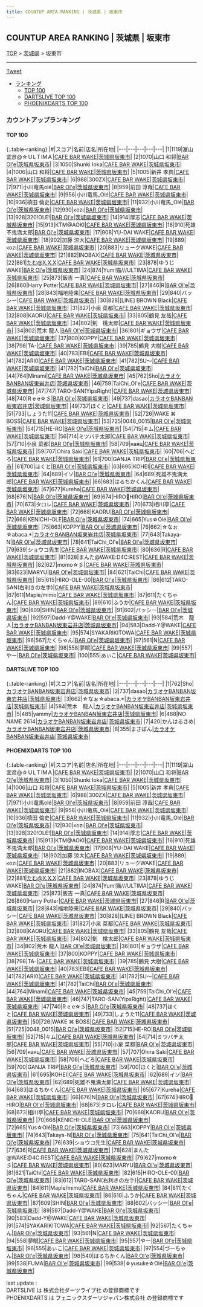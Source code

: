 ```yaml
---
title: COUNTUP AREA RANKING | 茨城県 | 坂東市
---
```

## COUNTUP AREA RANKING | 茨城県 | 坂東市

[TOP](/darts/rank/) > [茨城県](/darts/rank/茨城県/) > 坂東市

___

<a href="https://twitter.com/share?ref_src=twsrc%5Etfw" data-text="COUNTUP AREA RANKING | 茨城県坂東市" class="twitter-share-button" data-hashtags="DARTSLIVE,PHOENIXDARTS,darts,ダーツ" data-show-count="false">Tweet</a>

* [ランキング](#カウントアップランキング)
    * [TOP 100](#top-100)
    * [DARTSLIVE TOP 100](#dartslive-top-100)
    * [PHOENIXDARTS TOP 100](#phoenixdarts-top-100)

### カウントアップランキング

#### TOP 100



{:.table-ranking}
|#|スコア|名前|店名|所在地|
|---|---|---|---|---|
|1|1119|<span class="rank-name-pd">冨山宜彦@☆ＵLＴIMＡ</span>|<a href="https://vs.phoenixdarts.com/jp/shop/shopDetailInfo/s_49693?s_seq=49693">CAFE BAR WAKE</a>|<a href="/darts/rank/茨城県/坂東市">茨城県坂東市</a>|
|2|1070|<span class="rank-name-pd">山口 和将</span>|<a href="https://vs.phoenixdarts.com/jp/shop/shopDetailInfo/s_58745?s_seq=58745">BAR Ol'e</a>|<a href="/darts/rank/茨城県/坂東市">茨城県坂東市</a>|
|3|1050|<span class="rank-name-pd">Shunki Ioka</span>|<a href="https://vs.phoenixdarts.com/jp/shop/shopDetailInfo/s_49693?s_seq=49693">CAFE BAR WAKE</a>|<a href="/darts/rank/茨城県/坂東市">茨城県坂東市</a>|
|4|1006|<span class="rank-name-pd">山口 和将</span>|<a href="https://vs.phoenixdarts.com/jp/shop/shopDetailInfo/s_49693?s_seq=49693">CAFE BAR WAKE</a>|<a href="/darts/rank/茨城県/坂東市">茨城県坂東市</a>|
|5|1005|<span class="rank-name-pd">新井 孝典</span>|<a href="https://vs.phoenixdarts.com/jp/shop/shopDetailInfo/s_49693?s_seq=49693">CAFE BAR WAKE</a>|<a href="/darts/rank/茨城県/坂東市">茨城県坂東市</a>|
|6|988|<span class="rank-name-pd">300ZX</span>|<a href="https://vs.phoenixdarts.com/jp/shop/shopDetailInfo/s_49693?s_seq=49693">CAFE BAR WAKE</a>|<a href="/darts/rank/茨城県/坂東市">茨城県坂東市</a>|
|7|971|<span class="rank-name-pd">小川竜馬olé</span>|<a href="https://vs.phoenixdarts.com/jp/shop/shopDetailInfo/s_58745?s_seq=58745">BAR Ol'e</a>|<a href="/darts/rank/茨城県/坂東市">茨城県坂東市</a>|
|8|959|<span class="rank-name-pd">前田 淳哉</span>|<a href="https://vs.phoenixdarts.com/jp/shop/shopDetailInfo/s_49693?s_seq=49693">CAFE BAR WAKE</a>|<a href="/darts/rank/茨城県/坂東市">茨城県坂東市</a>|
|9|956|<span class="rank-name-pd">小川竜馬_Olé</span>|<a href="https://vs.phoenixdarts.com/jp/shop/shopDetailInfo/s_49693?s_seq=49693">CAFE BAR WAKE</a>|<a href="/darts/rank/茨城県/坂東市">茨城県坂東市</a>|
|10|936|<span class="rank-name-pd">槙田 倫史</span>|<a href="https://vs.phoenixdarts.com/jp/shop/shopDetailInfo/s_49693?s_seq=49693">CAFE BAR WAKE</a>|<a href="/darts/rank/茨城県/坂東市">茨城県坂東市</a>|
|11|932|<span class="rank-name-pd">小川竜馬_Olé</span>|<a href="https://vs.phoenixdarts.com/jp/shop/shopDetailInfo/s_58745?s_seq=58745">BAR Ol'e</a>|<a href="/darts/rank/茨城県/坂東市">茨城県坂東市</a>|
|12|930|<span class="rank-name-pd">κοzι</span>|<a href="https://vs.phoenixdarts.com/jp/shop/shopDetailInfo/s_58745?s_seq=58745">BAR Ol'e</a>|<a href="/darts/rank/茨城県/坂東市">茨城県坂東市</a>|
|13|928|<span class="rank-name-pd">320!OLE!</span>|<a href="https://vs.phoenixdarts.com/jp/shop/shopDetailInfo/s_58745?s_seq=58745">BAR Ol'e</a>|<a href="/darts/rank/茨城県/坂東市">茨城県坂東市</a>|
|14|914|<span class="rank-name-pd">厚志</span>|<a href="https://vs.phoenixdarts.com/jp/shop/shopDetailInfo/s_49693?s_seq=49693">CAFE BAR WAKE</a>|<a href="/darts/rank/茨城県/坂東市">茨城県坂東市</a>|
|15|913|<span class="rank-name-pd">KTM@AOKI</span>|<a href="https://vs.phoenixdarts.com/jp/shop/shopDetailInfo/s_49693?s_seq=49693">CAFE BAR WAKE</a>|<a href="/darts/rank/茨城県/坂東市">茨城県坂東市</a>|
|16|910|<span class="rank-name-pd">死雄不鬼満太郎</span>|<a href="https://vs.phoenixdarts.com/jp/shop/shopDetailInfo/s_58745?s_seq=58745">BAR Ol'e</a>|<a href="/darts/rank/茨城県/坂東市">茨城県坂東市</a>|
|17|908|<span class="rank-name-pd">YU-DAI  WAKE</span>|<a href="https://vs.phoenixdarts.com/jp/shop/shopDetailInfo/s_49693?s_seq=49693">CAFE BAR WAKE</a>|<a href="/darts/rank/茨城県/坂東市">茨城県坂東市</a>|
|18|902|<span class="rank-name-pd">加藤 涼大</span>|<a href="https://vs.phoenixdarts.com/jp/shop/shopDetailInfo/s_49693?s_seq=49693">CAFE BAR WAKE</a>|<a href="/darts/rank/茨城県/坂東市">茨城県坂東市</a>|
|19|889|<span class="rank-name-pd">κοzι</span>|<a href="https://vs.phoenixdarts.com/jp/shop/shopDetailInfo/s_49693?s_seq=49693">CAFE BAR WAKE</a>|<a href="/darts/rank/茨城県/坂東市">茨城県坂東市</a>|
|20|883|<span class="rank-name-pd">リュークWAKE</span>|<a href="https://vs.phoenixdarts.com/jp/shop/shopDetailInfo/s_49693?s_seq=49693">CAFE BAR WAKE</a>|<a href="/darts/rank/茨城県/坂東市">茨城県坂東市</a>|
|21|882|<span class="rank-name-pd">INOBAX</span>|<a href="https://vs.phoenixdarts.com/jp/shop/shopDetailInfo/s_49693?s_seq=49693">CAFE BAR WAKE</a>|<a href="/darts/rank/茨城県/坂東市">茨城県坂東市</a>|
|22|881|<span class="rank-name-pd">たむ@X.X.X</span>|<a href="https://vs.phoenixdarts.com/jp/shop/shopDetailInfo/s_49693?s_seq=49693">CAFE BAR WAKE</a>|<a href="/darts/rank/茨城県/坂東市">茨城県坂東市</a>|
|23|878|<span class="rank-name-pd">ゆうじ WAKE</span>|<a href="https://vs.phoenixdarts.com/jp/shop/shopDetailInfo/s_58745?s_seq=58745">BAR Ol'e</a>|<a href="/darts/rank/茨城県/坂東市">茨城県坂東市</a>|
|24|874|<span class="rank-name-pd">Yum!猫///ULTIMA</span>|<a href="https://vs.phoenixdarts.com/jp/shop/shopDetailInfo/s_49693?s_seq=49693">CAFE BAR WAKE</a>|<a href="/darts/rank/茨城県/坂東市">茨城県坂東市</a>|
|25|873|<span class="rank-name-pd">飯吉 一真</span>|<a href="https://vs.phoenixdarts.com/jp/shop/shopDetailInfo/s_49693?s_seq=49693">CAFE BAR WAKE</a>|<a href="/darts/rank/茨城県/坂東市">茨城県坂東市</a>|
|26|860|<span class="rank-name-pd">Harry Potter</span>|<a href="https://vs.phoenixdarts.com/jp/shop/shopDetailInfo/s_49693?s_seq=49693">CAFE BAR WAKE</a>|<a href="/darts/rank/茨城県/坂東市">茨城県坂東市</a>|
|27|846|<span class="rank-name-pd">R</span>|<a href="https://vs.phoenixdarts.com/jp/shop/shopDetailInfo/s_58745?s_seq=58745">BAR Ol'e</a>|<a href="/darts/rank/茨城県/坂東市">茨城県坂東市</a>|
|28|843|<span class="rank-name-pd">福地陸来</span>|<a href="https://vs.phoenixdarts.com/jp/shop/shopDetailInfo/s_49693?s_seq=49693">CAFE BAR WAKE</a>|<a href="/darts/rank/茨城県/坂東市">茨城県坂東市</a>|
|29|840|<span class="rank-name-pd">バッシー</span>|<a href="https://vs.phoenixdarts.com/jp/shop/shopDetailInfo/s_49693?s_seq=49693">CAFE BAR WAKE</a>|<a href="/darts/rank/茨城県/坂東市">茨城県坂東市</a>|
|30|828|<span class="rank-name-pd">[LINE] BROWN Black</span>|<a href="https://vs.phoenixdarts.com/jp/shop/shopDetailInfo/s_49693?s_seq=49693">CAFE BAR WAKE</a>|<a href="/darts/rank/茨城県/坂東市">茨城県坂東市</a>|
|31|827|<span class="rank-name-pd">小泉 菜都</span>|<a href="https://vs.phoenixdarts.com/jp/shop/shopDetailInfo/s_49693?s_seq=49693">CAFE BAR WAKE</a>|<a href="/darts/rank/茨城県/坂東市">茨城県坂東市</a>|
|32|808|<span class="rank-name-pd">KAORU</span>|<a href="https://vs.phoenixdarts.com/jp/shop/shopDetailInfo/s_49693?s_seq=49693">CAFE BAR WAKE</a>|<a href="/darts/rank/茨城県/坂東市">茨城県坂東市</a>|
|33|805|<span class="rank-name-pd">鶴見 友哉</span>|<a href="https://vs.phoenixdarts.com/jp/shop/shopDetailInfo/s_49693?s_seq=49693">CAFE BAR WAKE</a>|<a href="/darts/rank/茨城県/坂東市">茨城県坂東市</a>|
|34|802|<span class="rank-name-pd">剣　桃太郎</span>|<a href="https://vs.phoenixdarts.com/jp/shop/shopDetailInfo/s_49693?s_seq=49693">CAFE BAR WAKE</a>|<a href="/darts/rank/茨城県/坂東市">茨城県坂東市</a>|
|34|802|<span class="rank-name-pd">荒木 龍人</span>|<a href="https://vs.phoenixdarts.com/jp/shop/shopDetailInfo/s_58745?s_seq=58745">BAR Ol'e</a>|<a href="/darts/rank/茨城県/坂東市">茨城県坂東市</a>|
|36|801|<span class="rank-name-pd">ギョウザ</span>|<a href="https://vs.phoenixdarts.com/jp/shop/shopDetailInfo/s_49693?s_seq=49693">CAFE BAR WAKE</a>|<a href="/darts/rank/茨城県/坂東市">茨城県坂東市</a>|
|37|800|<span class="rank-name-pd">KOPPY</span>|<a href="https://vs.phoenixdarts.com/jp/shop/shopDetailInfo/s_49693?s_seq=49693">CAFE BAR WAKE</a>|<a href="/darts/rank/茨城県/坂東市">茨城県坂東市</a>|
|38|798|<span class="rank-name-pd">TA-</span>|<a href="https://vs.phoenixdarts.com/jp/shop/shopDetailInfo/s_49693?s_seq=49693">CAFE BAR WAKE</a>|<a href="/darts/rank/茨城県/坂東市">茨城県坂東市</a>|
|39|785|<span class="rank-name-pd">鶴見 大樹</span>|<a href="https://vs.phoenixdarts.com/jp/shop/shopDetailInfo/s_49693?s_seq=49693">CAFE BAR WAKE</a>|<a href="/darts/rank/茨城県/坂東市">茨城県坂東市</a>|
|40|783|<span class="rank-name-pd">EBI</span>|<a href="https://vs.phoenixdarts.com/jp/shop/shopDetailInfo/s_49693?s_seq=49693">CAFE BAR WAKE</a>|<a href="/darts/rank/茨城県/坂東市">茨城県坂東市</a>|
|41|782|<span class="rank-name-pd">ARI0</span>|<a href="https://vs.phoenixdarts.com/jp/shop/shopDetailInfo/s_49693?s_seq=49693">CAFE BAR WAKE</a>|<a href="/darts/rank/茨城県/坂東市">茨城県坂東市</a>|
|41|782|<span class="rank-name-pd">SU〜</span>|<a href="https://vs.phoenixdarts.com/jp/shop/shopDetailInfo/s_49693?s_seq=49693">CAFE BAR WAKE</a>|<a href="/darts/rank/茨城県/坂東市">茨城県坂東市</a>|
|41|782|<span class="rank-name-pd">TaiChi</span>|<a href="https://vs.phoenixdarts.com/jp/shop/shopDetailInfo/s_58745?s_seq=58745">BAR Ol'e</a>|<a href="/darts/rank/茨城県/坂東市">茨城県坂東市</a>|
|44|764|<span class="rank-name-pd">Minami</span>|<a href="https://vs.phoenixdarts.com/jp/shop/shopDetailInfo/s_49693?s_seq=49693">CAFE BAR WAKE</a>|<a href="/darts/rank/茨城県/坂東市">茨城県坂東市</a>|
|45|762|<span class="rank-name-dl">Sho</span>|<a href="https://search.dartslive.com/jp/shop/da70c558647336380d9b047a20a7ba1e">カラオケBANBAN坂東岩井店</a>|<a href="/darts/rank/茨城県/坂東市">茨城県坂東市</a>|
|46|759|<span class="rank-name-pd">TaiChi_Ol&#x27;e</span>|<a href="https://vs.phoenixdarts.com/jp/shop/shopDetailInfo/s_49693?s_seq=49693">CAFE BAR WAKE</a>|<a href="/darts/rank/茨城県/坂東市">茨城県坂東市</a>|
|47|747|<span class="rank-name-pd">TARO-SAN(YipsRight)</span>|<a href="https://vs.phoenixdarts.com/jp/shop/shopDetailInfo/s_49693?s_seq=49693">CAFE BAR WAKE</a>|<a href="/darts/rank/茨城県/坂東市">茨城県坂東市</a>|
|48|740|<span class="rank-name-pd">R e e☆彡</span>|<a href="https://vs.phoenixdarts.com/jp/shop/shopDetailInfo/s_58745?s_seq=58745">BAR Ol'e</a>|<a href="/darts/rank/茨城県/坂東市">茨城県坂東市</a>|
|49|737|<span class="rank-name-dl">dasao</span>|<a href="https://search.dartslive.com/jp/shop/da70c558647336380d9b047a20a7ba1e">カラオケBANBAN坂東岩井店</a>|<a href="/darts/rank/茨城県/坂東市">茨城県坂東市</a>|
|49|737|<span class="rank-name-pd">ほくと</span>|<a href="https://vs.phoenixdarts.com/jp/shop/shopDetailInfo/s_49693?s_seq=49693">CAFE BAR WAKE</a>|<a href="/darts/rank/茨城県/坂東市">茨城県坂東市</a>|
|51|733|<span class="rank-name-pd">しょうた11</span>|<a href="https://vs.phoenixdarts.com/jp/shop/shopDetailInfo/s_49693?s_seq=49693">CAFE BAR WAKE</a>|<a href="/darts/rank/茨城県/坂東市">茨城県坂東市</a>|
|52|726|<span class="rank-name-pd">WAKE ⌘ BOSS</span>|<a href="https://vs.phoenixdarts.com/jp/shop/shopDetailInfo/s_49693?s_seq=49693">CAFE BAR WAKE</a>|<a href="/darts/rank/茨城県/坂東市">茨城県坂東市</a>|
|53|725|<span class="rank-name-pd">0048_0015</span>|<a href="https://vs.phoenixdarts.com/jp/shop/shopDetailInfo/s_58745?s_seq=58745">BAR Ol'e</a>|<a href="/darts/rank/茨城県/坂東市">茨城県坂東市</a>|
|54|715|<span class="rank-name-pd">HE-RO</span>|<a href="https://vs.phoenixdarts.com/jp/shop/shopDetailInfo/s_58745?s_seq=58745">BAR Ol'e</a>|<a href="/darts/rank/茨城県/坂東市">茨城県坂東市</a>|
|54|715|<span class="rank-name-pd">キム</span>|<a href="https://vs.phoenixdarts.com/jp/shop/shopDetailInfo/s_49693?s_seq=49693">CAFE BAR WAKE</a>|<a href="/darts/rank/茨城県/坂東市">茨城県坂東市</a>|
|56|714|<span class="rank-name-pd">ミツバチ太郎</span>|<a href="https://vs.phoenixdarts.com/jp/shop/shopDetailInfo/s_49693?s_seq=49693">CAFE BAR WAKE</a>|<a href="/darts/rank/茨城県/坂東市">茨城県坂東市</a>|
|57|710|<span class="rank-name-pd">小泉 菜都</span>|<a href="https://vs.phoenixdarts.com/jp/shop/shopDetailInfo/s_58745?s_seq=58745">BAR Ol'e</a>|<a href="/darts/rank/茨城県/坂東市">茨城県坂東市</a>|
|58|709|<span class="rank-name-pd">наяц</span>|<a href="https://vs.phoenixdarts.com/jp/shop/shopDetailInfo/s_49693?s_seq=49693">CAFE BAR WAKE</a>|<a href="/darts/rank/茨城県/坂東市">茨城県坂東市</a>|
|59|707|<span class="rank-name-pd">Ohira Saki</span>|<a href="https://vs.phoenixdarts.com/jp/shop/shopDetailInfo/s_49693?s_seq=49693">CAFE BAR WAKE</a>|<a href="/darts/rank/茨城県/坂東市">茨城県坂東市</a>|
|60|706|<span class="rank-name-pd">へどろ</span>|<a href="https://vs.phoenixdarts.com/jp/shop/shopDetailInfo/s_49693?s_seq=49693">CAFE BAR WAKE</a>|<a href="/darts/rank/茨城県/坂東市">茨城県坂東市</a>|
|61|700|<span class="rank-name-pd">GANJA TRIP</span>|<a href="https://vs.phoenixdarts.com/jp/shop/shopDetailInfo/s_58745?s_seq=58745">BAR Ol'e</a>|<a href="/darts/rank/茨城県/坂東市">茨城県坂東市</a>|
|61|700|<span class="rank-name-pd">ほくと</span>|<a href="https://vs.phoenixdarts.com/jp/shop/shopDetailInfo/s_58745?s_seq=58745">BAR Ol'e</a>|<a href="/darts/rank/茨城県/坂東市">茨城県坂東市</a>|
|63|695|<span class="rank-name-pd">KOHEI</span>|<a href="https://vs.phoenixdarts.com/jp/shop/shopDetailInfo/s_49693?s_seq=49693">CAFE BAR WAKE</a>|<a href="/darts/rank/茨城県/坂東市">茨城県坂東市</a>|
|64|689|<span class="rank-name-pd">イソ</span>|<a href="https://vs.phoenixdarts.com/jp/shop/shopDetailInfo/s_58745?s_seq=58745">BAR Ol'e</a>|<a href="/darts/rank/茨城県/坂東市">茨城県坂東市</a>|
|64|689|<span class="rank-name-pd">死雄不鬼満太郎</span>|<a href="https://vs.phoenixdarts.com/jp/shop/shopDetailInfo/s_49693?s_seq=49693">CAFE BAR WAKE</a>|<a href="/darts/rank/茨城県/坂東市">茨城県坂東市</a>|
|66|683|<span class="rank-name-pd">はるちかくん</span>|<a href="https://vs.phoenixdarts.com/jp/shop/shopDetailInfo/s_49693?s_seq=49693">CAFE BAR WAKE</a>|<a href="/darts/rank/茨城県/坂東市">茨城県坂東市</a>|
|67|677|<span class="rank-name-pd">Kureha</span>|<a href="https://vs.phoenixdarts.com/jp/shop/shopDetailInfo/s_49693?s_seq=49693">CAFE BAR WAKE</a>|<a href="/darts/rank/茨城県/坂東市">茨城県坂東市</a>|
|68|676|<span class="rank-name-pd">N</span>|<a href="https://vs.phoenixdarts.com/jp/shop/shopDetailInfo/s_58745?s_seq=58745">BAR Ol'e</a>|<a href="/darts/rank/茨城県/坂東市">茨城県坂東市</a>|
|69|674|<span class="rank-name-pd">HIRO🎯HIRO</span>|<a href="https://vs.phoenixdarts.com/jp/shop/shopDetailInfo/s_58745?s_seq=58745">BAR Ol'e</a>|<a href="/darts/rank/茨城県/坂東市">茨城県坂東市</a>|
|70|673|<span class="rank-name-pd">タロレ</span>|<a href="https://vs.phoenixdarts.com/jp/shop/shopDetailInfo/s_49693?s_seq=49693">CAFE BAR WAKE</a>|<a href="/darts/rank/茨城県/坂東市">茨城県坂東市</a>|
|70|673|<span class="rank-name-pd">相川亭</span>|<a href="https://vs.phoenixdarts.com/jp/shop/shopDetailInfo/s_49693?s_seq=49693">CAFE BAR WAKE</a>|<a href="/darts/rank/茨城県/坂東市">茨城県坂東市</a>|
|72|668|<span class="rank-name-pd">KAORU</span>|<a href="https://vs.phoenixdarts.com/jp/shop/shopDetailInfo/s_58745?s_seq=58745">BAR Ol'e</a>|<a href="/darts/rank/茨城県/坂東市">茨城県坂東市</a>|
|72|668|<span class="rank-name-pd">KENICHI-OLE</span>|<a href="https://vs.phoenixdarts.com/jp/shop/shopDetailInfo/s_58745?s_seq=58745">BAR Ol'e</a>|<a href="/darts/rank/茨城県/坂東市">茨城県坂東市</a>|
|74|665|<span class="rank-name-pd">Yus☆Olé</span>|<a href="https://vs.phoenixdarts.com/jp/shop/shopDetailInfo/s_58745?s_seq=58745">BAR Ol'e</a>|<a href="/darts/rank/茨城県/坂東市">茨城県坂東市</a>|
|75|663|<span class="rank-name-pd">KOPPY</span>|<a href="https://vs.phoenixdarts.com/jp/shop/shopDetailInfo/s_58745?s_seq=58745">BAR Ol'e</a>|<a href="/darts/rank/茨城県/坂東市">茨城県坂東市</a>|
|76|662|<span class="rank-name-dl">☆なぉ☆abaca.*</span>|<a href="https://search.dartslive.com/jp/shop/da70c558647336380d9b047a20a7ba1e">カラオケBANBAN坂東岩井店</a>|<a href="/darts/rank/茨城県/坂東市">茨城県坂東市</a>|
|77|643|<span class="rank-name-pd">Takaya-N</span>|<a href="https://vs.phoenixdarts.com/jp/shop/shopDetailInfo/s_58745?s_seq=58745">BAR Ol'e</a>|<a href="/darts/rank/茨城県/坂東市">茨城県坂東市</a>|
|78|641|<span class="rank-name-pd">TaiChi_Ol&#x27;e</span>|<a href="https://vs.phoenixdarts.com/jp/shop/shopDetailInfo/s_58745?s_seq=58745">BAR Ol'e</a>|<a href="/darts/rank/茨城県/坂東市">茨城県坂東市</a>|
|79|639|<span class="rank-name-pd">ショウコ先生</span>|<a href="https://vs.phoenixdarts.com/jp/shop/shopDetailInfo/s_49693?s_seq=49693">CAFE BAR WAKE</a>|<a href="/darts/rank/茨城県/坂東市">茨城県坂東市</a>|
|80|636|<span class="rank-name-pd">R</span>|<a href="https://vs.phoenixdarts.com/jp/shop/shopDetailInfo/s_49693?s_seq=49693">CAFE BAR WAKE</a>|<a href="/darts/rank/茨城県/坂東市">茨城県坂東市</a>|
|81|628|<span class="rank-name-pd">まんた@WAKE:D4C:REST</span>|<a href="https://vs.phoenixdarts.com/jp/shop/shopDetailInfo/s_49693?s_seq=49693">CAFE BAR WAKE</a>|<a href="/darts/rank/茨城県/坂東市">茨城県坂東市</a>|
|82|627|<span class="rank-name-pd">momo☆彡</span>|<a href="https://vs.phoenixdarts.com/jp/shop/shopDetailInfo/s_49693?s_seq=49693">CAFE BAR WAKE</a>|<a href="/darts/rank/茨城県/坂東市">茨城県坂東市</a>|
|83|623|<span class="rank-name-pd">MARYU</span>|<a href="https://vs.phoenixdarts.com/jp/shop/shopDetailInfo/s_58745?s_seq=58745">BAR Ol'e</a>|<a href="/darts/rank/茨城県/坂東市">茨城県坂東市</a>|
|84|621|<span class="rank-name-pd">TaiChi</span>|<a href="https://vs.phoenixdarts.com/jp/shop/shopDetailInfo/s_49693?s_seq=49693">CAFE BAR WAKE</a>|<a href="/darts/rank/茨城県/坂東市">茨城県坂東市</a>|
|85|615|<span class="rank-name-pd">HIRO-OLE-00</span>|<a href="https://vs.phoenixdarts.com/jp/shop/shopDetailInfo/s_58745?s_seq=58745">BAR Ol'e</a>|<a href="/darts/rank/茨城県/坂東市">茨城県坂東市</a>|
|86|612|<span class="rank-name-pd">TARO-SAN(右利きの左手)</span>|<a href="https://vs.phoenixdarts.com/jp/shop/shopDetailInfo/s_49693?s_seq=49693">CAFE BAR WAKE</a>|<a href="/darts/rank/茨城県/坂東市">茨城県坂東市</a>|
|87|611|<span class="rank-name-pd">Maple/mimo</span>|<a href="https://vs.phoenixdarts.com/jp/shop/shopDetailInfo/s_49693?s_seq=49693">CAFE BAR WAKE</a>|<a href="/darts/rank/茨城県/坂東市">茨城県坂東市</a>|
|87|611|<span class="rank-name-pd">たくちゃん</span>|<a href="https://vs.phoenixdarts.com/jp/shop/shopDetailInfo/s_49693?s_seq=49693">CAFE BAR WAKE</a>|<a href="/darts/rank/茨城県/坂東市">茨城県坂東市</a>|
|89|610|<span class="rank-name-pd">ふうか</span>|<a href="https://vs.phoenixdarts.com/jp/shop/shopDetailInfo/s_49693?s_seq=49693">CAFE BAR WAKE</a>|<a href="/darts/rank/茨城県/坂東市">茨城県坂東市</a>|
|90|609|<span class="rank-name-pd">SHIN</span>|<a href="https://vs.phoenixdarts.com/jp/shop/shopDetailInfo/s_58745?s_seq=58745">BAR Ol'e</a>|<a href="/darts/rank/茨城県/坂東市">茨城県坂東市</a>|
|91|602|<span class="rank-name-pd">バッシー</span>|<a href="https://vs.phoenixdarts.com/jp/shop/shopDetailInfo/s_58745?s_seq=58745">BAR Ol'e</a>|<a href="/darts/rank/茨城県/坂東市">茨城県坂東市</a>|
|92|597|<span class="rank-name-pd">Dadd-Y@WAKE</span>|<a href="https://vs.phoenixdarts.com/jp/shop/shopDetailInfo/s_58745?s_seq=58745">BAR Ol'e</a>|<a href="/darts/rank/茨城県/坂東市">茨城県坂東市</a>|
|93|584|<span class="rank-name-dl">荒木　龍人</span>|<a href="https://search.dartslive.com/jp/shop/da70c558647336380d9b047a20a7ba1e">カラオケBANBAN坂東岩井店</a>|<a href="/darts/rank/茨城県/坂東市">茨城県坂東市</a>|
|94|583|<span class="rank-name-pd">Dadd-Y@WAKE</span>|<a href="https://vs.phoenixdarts.com/jp/shop/shopDetailInfo/s_49693?s_seq=49693">CAFE BAR WAKE</a>|<a href="/darts/rank/茨城県/坂東市">茨城県坂東市</a>|
|95|574|<span class="rank-name-pd">SYAKARIKITOWA</span>|<a href="https://vs.phoenixdarts.com/jp/shop/shopDetailInfo/s_49693?s_seq=49693">CAFE BAR WAKE</a>|<a href="/darts/rank/茨城県/坂東市">茨城県坂東市</a>|
|96|567|<span class="rank-name-pd">たくちゃん</span>|<a href="https://vs.phoenixdarts.com/jp/shop/shopDetailInfo/s_58745?s_seq=58745">BAR Ol'e</a>|<a href="/darts/rank/茨城県/坂東市">茨城県坂東市</a>|
|97|561|<span class="rank-name-pd">N</span>|<a href="https://vs.phoenixdarts.com/jp/shop/shopDetailInfo/s_49693?s_seq=49693">CAFE BAR WAKE</a>|<a href="/darts/rank/茨城県/坂東市">茨城県坂東市</a>|
|98|558|<span class="rank-name-pd">夢眠</span>|<a href="https://vs.phoenixdarts.com/jp/shop/shopDetailInfo/s_49693?s_seq=49693">CAFE BAR WAKE</a>|<a href="/darts/rank/茨城県/坂東市">茨城県坂東市</a>|
|99|557|<span class="rank-name-pd">やー</span>|<a href="https://vs.phoenixdarts.com/jp/shop/shopDetailInfo/s_58745?s_seq=58745">BAR Ol'e</a>|<a href="/darts/rank/茨城県/坂東市">茨城県坂東市</a>|
|100|555|<span class="rank-name-pd">あぃこ</span>|<a href="https://vs.phoenixdarts.com/jp/shop/shopDetailInfo/s_49693?s_seq=49693">CAFE BAR WAKE</a>|<a href="/darts/rank/茨城県/坂東市">茨城県坂東市</a>|


#### DARTSLIVE TOP 100



{:.table-ranking}
|#|スコア|名前|店名|所在地|
|---|---|---|---|---|
|1|762|<span class="rank-name-dl">Sho</span>|<a href="https://search.dartslive.com/jp/shop/da70c558647336380d9b047a20a7ba1e">カラオケBANBAN坂東岩井店</a>|<a href="/darts/rank/茨城県/坂東市">茨城県坂東市</a>|
|2|737|<span class="rank-name-dl">dasao</span>|<a href="https://search.dartslive.com/jp/shop/da70c558647336380d9b047a20a7ba1e">カラオケBANBAN坂東岩井店</a>|<a href="/darts/rank/茨城県/坂東市">茨城県坂東市</a>|
|3|662|<span class="rank-name-dl">☆なぉ☆abaca.*</span>|<a href="https://search.dartslive.com/jp/shop/da70c558647336380d9b047a20a7ba1e">カラオケBANBAN坂東岩井店</a>|<a href="/darts/rank/茨城県/坂東市">茨城県坂東市</a>|
|4|584|<span class="rank-name-dl">荒木　龍人</span>|<a href="https://search.dartslive.com/jp/shop/da70c558647336380d9b047a20a7ba1e">カラオケBANBAN坂東岩井店</a>|<a href="/darts/rank/茨城県/坂東市">茨城県坂東市</a>|
|5|485|<span class="rank-name-dl">yammy</span>|<a href="https://search.dartslive.com/jp/shop/da70c558647336380d9b047a20a7ba1e">カラオケBANBAN坂東岩井店</a>|<a href="/darts/rank/茨城県/坂東市">茨城県坂東市</a>|
|6|468|<span class="rank-name-dl">NO NAME 2614</span>|<a href="https://search.dartslive.com/jp/shop/da70c558647336380d9b047a20a7ba1e">カラオケBANBAN坂東岩井店</a>|<a href="/darts/rank/茨城県/坂東市">茨城県坂東市</a>|
|7|420|<span class="rank-name-dl">かんはるさめ</span>|<a href="https://search.dartslive.com/jp/shop/da70c558647336380d9b047a20a7ba1e">カラオケBANBAN坂東岩井店</a>|<a href="/darts/rank/茨城県/坂東市">茨城県坂東市</a>|
|8|355|<span class="rank-name-dl">まさぽん</span>|<a href="https://search.dartslive.com/jp/shop/da70c558647336380d9b047a20a7ba1e">カラオケBANBAN坂東岩井店</a>|<a href="/darts/rank/茨城県/坂東市">茨城県坂東市</a>|


#### PHOENIXDARTS TOP 100



{:.table-ranking}
|#|スコア|名前|店名|所在地|
|---|---|---|---|---|
|1|1119|<span class="rank-name-pd">冨山宜彦@☆ＵLＴIMＡ</span>|<a href="https://vs.phoenixdarts.com/jp/shop/shopDetailInfo/s_49693?s_seq=49693">CAFE BAR WAKE</a>|<a href="/darts/rank/茨城県/坂東市">茨城県坂東市</a>|
|2|1070|<span class="rank-name-pd">山口 和将</span>|<a href="https://vs.phoenixdarts.com/jp/shop/shopDetailInfo/s_58745?s_seq=58745">BAR Ol'e</a>|<a href="/darts/rank/茨城県/坂東市">茨城県坂東市</a>|
|3|1050|<span class="rank-name-pd">Shunki Ioka</span>|<a href="https://vs.phoenixdarts.com/jp/shop/shopDetailInfo/s_49693?s_seq=49693">CAFE BAR WAKE</a>|<a href="/darts/rank/茨城県/坂東市">茨城県坂東市</a>|
|4|1006|<span class="rank-name-pd">山口 和将</span>|<a href="https://vs.phoenixdarts.com/jp/shop/shopDetailInfo/s_49693?s_seq=49693">CAFE BAR WAKE</a>|<a href="/darts/rank/茨城県/坂東市">茨城県坂東市</a>|
|5|1005|<span class="rank-name-pd">新井 孝典</span>|<a href="https://vs.phoenixdarts.com/jp/shop/shopDetailInfo/s_49693?s_seq=49693">CAFE BAR WAKE</a>|<a href="/darts/rank/茨城県/坂東市">茨城県坂東市</a>|
|6|988|<span class="rank-name-pd">300ZX</span>|<a href="https://vs.phoenixdarts.com/jp/shop/shopDetailInfo/s_49693?s_seq=49693">CAFE BAR WAKE</a>|<a href="/darts/rank/茨城県/坂東市">茨城県坂東市</a>|
|7|971|<span class="rank-name-pd">小川竜馬olé</span>|<a href="https://vs.phoenixdarts.com/jp/shop/shopDetailInfo/s_58745?s_seq=58745">BAR Ol'e</a>|<a href="/darts/rank/茨城県/坂東市">茨城県坂東市</a>|
|8|959|<span class="rank-name-pd">前田 淳哉</span>|<a href="https://vs.phoenixdarts.com/jp/shop/shopDetailInfo/s_49693?s_seq=49693">CAFE BAR WAKE</a>|<a href="/darts/rank/茨城県/坂東市">茨城県坂東市</a>|
|9|956|<span class="rank-name-pd">小川竜馬_Olé</span>|<a href="https://vs.phoenixdarts.com/jp/shop/shopDetailInfo/s_49693?s_seq=49693">CAFE BAR WAKE</a>|<a href="/darts/rank/茨城県/坂東市">茨城県坂東市</a>|
|10|936|<span class="rank-name-pd">槙田 倫史</span>|<a href="https://vs.phoenixdarts.com/jp/shop/shopDetailInfo/s_49693?s_seq=49693">CAFE BAR WAKE</a>|<a href="/darts/rank/茨城県/坂東市">茨城県坂東市</a>|
|11|932|<span class="rank-name-pd">小川竜馬_Olé</span>|<a href="https://vs.phoenixdarts.com/jp/shop/shopDetailInfo/s_58745?s_seq=58745">BAR Ol'e</a>|<a href="/darts/rank/茨城県/坂東市">茨城県坂東市</a>|
|12|930|<span class="rank-name-pd">κοzι</span>|<a href="https://vs.phoenixdarts.com/jp/shop/shopDetailInfo/s_58745?s_seq=58745">BAR Ol'e</a>|<a href="/darts/rank/茨城県/坂東市">茨城県坂東市</a>|
|13|928|<span class="rank-name-pd">320!OLE!</span>|<a href="https://vs.phoenixdarts.com/jp/shop/shopDetailInfo/s_58745?s_seq=58745">BAR Ol'e</a>|<a href="/darts/rank/茨城県/坂東市">茨城県坂東市</a>|
|14|914|<span class="rank-name-pd">厚志</span>|<a href="https://vs.phoenixdarts.com/jp/shop/shopDetailInfo/s_49693?s_seq=49693">CAFE BAR WAKE</a>|<a href="/darts/rank/茨城県/坂東市">茨城県坂東市</a>|
|15|913|<span class="rank-name-pd">KTM@AOKI</span>|<a href="https://vs.phoenixdarts.com/jp/shop/shopDetailInfo/s_49693?s_seq=49693">CAFE BAR WAKE</a>|<a href="/darts/rank/茨城県/坂東市">茨城県坂東市</a>|
|16|910|<span class="rank-name-pd">死雄不鬼満太郎</span>|<a href="https://vs.phoenixdarts.com/jp/shop/shopDetailInfo/s_58745?s_seq=58745">BAR Ol'e</a>|<a href="/darts/rank/茨城県/坂東市">茨城県坂東市</a>|
|17|908|<span class="rank-name-pd">YU-DAI  WAKE</span>|<a href="https://vs.phoenixdarts.com/jp/shop/shopDetailInfo/s_49693?s_seq=49693">CAFE BAR WAKE</a>|<a href="/darts/rank/茨城県/坂東市">茨城県坂東市</a>|
|18|902|<span class="rank-name-pd">加藤 涼大</span>|<a href="https://vs.phoenixdarts.com/jp/shop/shopDetailInfo/s_49693?s_seq=49693">CAFE BAR WAKE</a>|<a href="/darts/rank/茨城県/坂東市">茨城県坂東市</a>|
|19|889|<span class="rank-name-pd">κοzι</span>|<a href="https://vs.phoenixdarts.com/jp/shop/shopDetailInfo/s_49693?s_seq=49693">CAFE BAR WAKE</a>|<a href="/darts/rank/茨城県/坂東市">茨城県坂東市</a>|
|20|883|<span class="rank-name-pd">リュークWAKE</span>|<a href="https://vs.phoenixdarts.com/jp/shop/shopDetailInfo/s_49693?s_seq=49693">CAFE BAR WAKE</a>|<a href="/darts/rank/茨城県/坂東市">茨城県坂東市</a>|
|21|882|<span class="rank-name-pd">INOBAX</span>|<a href="https://vs.phoenixdarts.com/jp/shop/shopDetailInfo/s_49693?s_seq=49693">CAFE BAR WAKE</a>|<a href="/darts/rank/茨城県/坂東市">茨城県坂東市</a>|
|22|881|<span class="rank-name-pd">たむ@X.X.X</span>|<a href="https://vs.phoenixdarts.com/jp/shop/shopDetailInfo/s_49693?s_seq=49693">CAFE BAR WAKE</a>|<a href="/darts/rank/茨城県/坂東市">茨城県坂東市</a>|
|23|878|<span class="rank-name-pd">ゆうじ WAKE</span>|<a href="https://vs.phoenixdarts.com/jp/shop/shopDetailInfo/s_58745?s_seq=58745">BAR Ol'e</a>|<a href="/darts/rank/茨城県/坂東市">茨城県坂東市</a>|
|24|874|<span class="rank-name-pd">Yum!猫///ULTIMA</span>|<a href="https://vs.phoenixdarts.com/jp/shop/shopDetailInfo/s_49693?s_seq=49693">CAFE BAR WAKE</a>|<a href="/darts/rank/茨城県/坂東市">茨城県坂東市</a>|
|25|873|<span class="rank-name-pd">飯吉 一真</span>|<a href="https://vs.phoenixdarts.com/jp/shop/shopDetailInfo/s_49693?s_seq=49693">CAFE BAR WAKE</a>|<a href="/darts/rank/茨城県/坂東市">茨城県坂東市</a>|
|26|860|<span class="rank-name-pd">Harry Potter</span>|<a href="https://vs.phoenixdarts.com/jp/shop/shopDetailInfo/s_49693?s_seq=49693">CAFE BAR WAKE</a>|<a href="/darts/rank/茨城県/坂東市">茨城県坂東市</a>|
|27|846|<span class="rank-name-pd">R</span>|<a href="https://vs.phoenixdarts.com/jp/shop/shopDetailInfo/s_58745?s_seq=58745">BAR Ol'e</a>|<a href="/darts/rank/茨城県/坂東市">茨城県坂東市</a>|
|28|843|<span class="rank-name-pd">福地陸来</span>|<a href="https://vs.phoenixdarts.com/jp/shop/shopDetailInfo/s_49693?s_seq=49693">CAFE BAR WAKE</a>|<a href="/darts/rank/茨城県/坂東市">茨城県坂東市</a>|
|29|840|<span class="rank-name-pd">バッシー</span>|<a href="https://vs.phoenixdarts.com/jp/shop/shopDetailInfo/s_49693?s_seq=49693">CAFE BAR WAKE</a>|<a href="/darts/rank/茨城県/坂東市">茨城県坂東市</a>|
|30|828|<span class="rank-name-pd">[LINE] BROWN Black</span>|<a href="https://vs.phoenixdarts.com/jp/shop/shopDetailInfo/s_49693?s_seq=49693">CAFE BAR WAKE</a>|<a href="/darts/rank/茨城県/坂東市">茨城県坂東市</a>|
|31|827|<span class="rank-name-pd">小泉 菜都</span>|<a href="https://vs.phoenixdarts.com/jp/shop/shopDetailInfo/s_49693?s_seq=49693">CAFE BAR WAKE</a>|<a href="/darts/rank/茨城県/坂東市">茨城県坂東市</a>|
|32|808|<span class="rank-name-pd">KAORU</span>|<a href="https://vs.phoenixdarts.com/jp/shop/shopDetailInfo/s_49693?s_seq=49693">CAFE BAR WAKE</a>|<a href="/darts/rank/茨城県/坂東市">茨城県坂東市</a>|
|33|805|<span class="rank-name-pd">鶴見 友哉</span>|<a href="https://vs.phoenixdarts.com/jp/shop/shopDetailInfo/s_49693?s_seq=49693">CAFE BAR WAKE</a>|<a href="/darts/rank/茨城県/坂東市">茨城県坂東市</a>|
|34|802|<span class="rank-name-pd">剣　桃太郎</span>|<a href="https://vs.phoenixdarts.com/jp/shop/shopDetailInfo/s_49693?s_seq=49693">CAFE BAR WAKE</a>|<a href="/darts/rank/茨城県/坂東市">茨城県坂東市</a>|
|34|802|<span class="rank-name-pd">荒木 龍人</span>|<a href="https://vs.phoenixdarts.com/jp/shop/shopDetailInfo/s_58745?s_seq=58745">BAR Ol'e</a>|<a href="/darts/rank/茨城県/坂東市">茨城県坂東市</a>|
|36|801|<span class="rank-name-pd">ギョウザ</span>|<a href="https://vs.phoenixdarts.com/jp/shop/shopDetailInfo/s_49693?s_seq=49693">CAFE BAR WAKE</a>|<a href="/darts/rank/茨城県/坂東市">茨城県坂東市</a>|
|37|800|<span class="rank-name-pd">KOPPY</span>|<a href="https://vs.phoenixdarts.com/jp/shop/shopDetailInfo/s_49693?s_seq=49693">CAFE BAR WAKE</a>|<a href="/darts/rank/茨城県/坂東市">茨城県坂東市</a>|
|38|798|<span class="rank-name-pd">TA-</span>|<a href="https://vs.phoenixdarts.com/jp/shop/shopDetailInfo/s_49693?s_seq=49693">CAFE BAR WAKE</a>|<a href="/darts/rank/茨城県/坂東市">茨城県坂東市</a>|
|39|785|<span class="rank-name-pd">鶴見 大樹</span>|<a href="https://vs.phoenixdarts.com/jp/shop/shopDetailInfo/s_49693?s_seq=49693">CAFE BAR WAKE</a>|<a href="/darts/rank/茨城県/坂東市">茨城県坂東市</a>|
|40|783|<span class="rank-name-pd">EBI</span>|<a href="https://vs.phoenixdarts.com/jp/shop/shopDetailInfo/s_49693?s_seq=49693">CAFE BAR WAKE</a>|<a href="/darts/rank/茨城県/坂東市">茨城県坂東市</a>|
|41|782|<span class="rank-name-pd">ARI0</span>|<a href="https://vs.phoenixdarts.com/jp/shop/shopDetailInfo/s_49693?s_seq=49693">CAFE BAR WAKE</a>|<a href="/darts/rank/茨城県/坂東市">茨城県坂東市</a>|
|41|782|<span class="rank-name-pd">SU〜</span>|<a href="https://vs.phoenixdarts.com/jp/shop/shopDetailInfo/s_49693?s_seq=49693">CAFE BAR WAKE</a>|<a href="/darts/rank/茨城県/坂東市">茨城県坂東市</a>|
|41|782|<span class="rank-name-pd">TaiChi</span>|<a href="https://vs.phoenixdarts.com/jp/shop/shopDetailInfo/s_58745?s_seq=58745">BAR Ol'e</a>|<a href="/darts/rank/茨城県/坂東市">茨城県坂東市</a>|
|44|764|<span class="rank-name-pd">Minami</span>|<a href="https://vs.phoenixdarts.com/jp/shop/shopDetailInfo/s_49693?s_seq=49693">CAFE BAR WAKE</a>|<a href="/darts/rank/茨城県/坂東市">茨城県坂東市</a>|
|45|759|<span class="rank-name-pd">TaiChi_Ol&#x27;e</span>|<a href="https://vs.phoenixdarts.com/jp/shop/shopDetailInfo/s_49693?s_seq=49693">CAFE BAR WAKE</a>|<a href="/darts/rank/茨城県/坂東市">茨城県坂東市</a>|
|46|747|<span class="rank-name-pd">TARO-SAN(YipsRight)</span>|<a href="https://vs.phoenixdarts.com/jp/shop/shopDetailInfo/s_49693?s_seq=49693">CAFE BAR WAKE</a>|<a href="/darts/rank/茨城県/坂東市">茨城県坂東市</a>|
|47|740|<span class="rank-name-pd">R e e☆彡</span>|<a href="https://vs.phoenixdarts.com/jp/shop/shopDetailInfo/s_58745?s_seq=58745">BAR Ol'e</a>|<a href="/darts/rank/茨城県/坂東市">茨城県坂東市</a>|
|48|737|<span class="rank-name-pd">ほくと</span>|<a href="https://vs.phoenixdarts.com/jp/shop/shopDetailInfo/s_49693?s_seq=49693">CAFE BAR WAKE</a>|<a href="/darts/rank/茨城県/坂東市">茨城県坂東市</a>|
|49|733|<span class="rank-name-pd">しょうた11</span>|<a href="https://vs.phoenixdarts.com/jp/shop/shopDetailInfo/s_49693?s_seq=49693">CAFE BAR WAKE</a>|<a href="/darts/rank/茨城県/坂東市">茨城県坂東市</a>|
|50|726|<span class="rank-name-pd">WAKE ⌘ BOSS</span>|<a href="https://vs.phoenixdarts.com/jp/shop/shopDetailInfo/s_49693?s_seq=49693">CAFE BAR WAKE</a>|<a href="/darts/rank/茨城県/坂東市">茨城県坂東市</a>|
|51|725|<span class="rank-name-pd">0048_0015</span>|<a href="https://vs.phoenixdarts.com/jp/shop/shopDetailInfo/s_58745?s_seq=58745">BAR Ol'e</a>|<a href="/darts/rank/茨城県/坂東市">茨城県坂東市</a>|
|52|715|<span class="rank-name-pd">HE-RO</span>|<a href="https://vs.phoenixdarts.com/jp/shop/shopDetailInfo/s_58745?s_seq=58745">BAR Ol'e</a>|<a href="/darts/rank/茨城県/坂東市">茨城県坂東市</a>|
|52|715|<span class="rank-name-pd">キム</span>|<a href="https://vs.phoenixdarts.com/jp/shop/shopDetailInfo/s_49693?s_seq=49693">CAFE BAR WAKE</a>|<a href="/darts/rank/茨城県/坂東市">茨城県坂東市</a>|
|54|714|<span class="rank-name-pd">ミツバチ太郎</span>|<a href="https://vs.phoenixdarts.com/jp/shop/shopDetailInfo/s_49693?s_seq=49693">CAFE BAR WAKE</a>|<a href="/darts/rank/茨城県/坂東市">茨城県坂東市</a>|
|55|710|<span class="rank-name-pd">小泉 菜都</span>|<a href="https://vs.phoenixdarts.com/jp/shop/shopDetailInfo/s_58745?s_seq=58745">BAR Ol'e</a>|<a href="/darts/rank/茨城県/坂東市">茨城県坂東市</a>|
|56|709|<span class="rank-name-pd">наяц</span>|<a href="https://vs.phoenixdarts.com/jp/shop/shopDetailInfo/s_49693?s_seq=49693">CAFE BAR WAKE</a>|<a href="/darts/rank/茨城県/坂東市">茨城県坂東市</a>|
|57|707|<span class="rank-name-pd">Ohira Saki</span>|<a href="https://vs.phoenixdarts.com/jp/shop/shopDetailInfo/s_49693?s_seq=49693">CAFE BAR WAKE</a>|<a href="/darts/rank/茨城県/坂東市">茨城県坂東市</a>|
|58|706|<span class="rank-name-pd">へどろ</span>|<a href="https://vs.phoenixdarts.com/jp/shop/shopDetailInfo/s_49693?s_seq=49693">CAFE BAR WAKE</a>|<a href="/darts/rank/茨城県/坂東市">茨城県坂東市</a>|
|59|700|<span class="rank-name-pd">GANJA TRIP</span>|<a href="https://vs.phoenixdarts.com/jp/shop/shopDetailInfo/s_58745?s_seq=58745">BAR Ol'e</a>|<a href="/darts/rank/茨城県/坂東市">茨城県坂東市</a>|
|59|700|<span class="rank-name-pd">ほくと</span>|<a href="https://vs.phoenixdarts.com/jp/shop/shopDetailInfo/s_58745?s_seq=58745">BAR Ol'e</a>|<a href="/darts/rank/茨城県/坂東市">茨城県坂東市</a>|
|61|695|<span class="rank-name-pd">KOHEI</span>|<a href="https://vs.phoenixdarts.com/jp/shop/shopDetailInfo/s_49693?s_seq=49693">CAFE BAR WAKE</a>|<a href="/darts/rank/茨城県/坂東市">茨城県坂東市</a>|
|62|689|<span class="rank-name-pd">イソ</span>|<a href="https://vs.phoenixdarts.com/jp/shop/shopDetailInfo/s_58745?s_seq=58745">BAR Ol'e</a>|<a href="/darts/rank/茨城県/坂東市">茨城県坂東市</a>|
|62|689|<span class="rank-name-pd">死雄不鬼満太郎</span>|<a href="https://vs.phoenixdarts.com/jp/shop/shopDetailInfo/s_49693?s_seq=49693">CAFE BAR WAKE</a>|<a href="/darts/rank/茨城県/坂東市">茨城県坂東市</a>|
|64|683|<span class="rank-name-pd">はるちかくん</span>|<a href="https://vs.phoenixdarts.com/jp/shop/shopDetailInfo/s_49693?s_seq=49693">CAFE BAR WAKE</a>|<a href="/darts/rank/茨城県/坂東市">茨城県坂東市</a>|
|65|677|<span class="rank-name-pd">Kureha</span>|<a href="https://vs.phoenixdarts.com/jp/shop/shopDetailInfo/s_49693?s_seq=49693">CAFE BAR WAKE</a>|<a href="/darts/rank/茨城県/坂東市">茨城県坂東市</a>|
|66|676|<span class="rank-name-pd">N</span>|<a href="https://vs.phoenixdarts.com/jp/shop/shopDetailInfo/s_58745?s_seq=58745">BAR Ol'e</a>|<a href="/darts/rank/茨城県/坂東市">茨城県坂東市</a>|
|67|674|<span class="rank-name-pd">HIRO🎯HIRO</span>|<a href="https://vs.phoenixdarts.com/jp/shop/shopDetailInfo/s_58745?s_seq=58745">BAR Ol'e</a>|<a href="/darts/rank/茨城県/坂東市">茨城県坂東市</a>|
|68|673|<span class="rank-name-pd">タロレ</span>|<a href="https://vs.phoenixdarts.com/jp/shop/shopDetailInfo/s_49693?s_seq=49693">CAFE BAR WAKE</a>|<a href="/darts/rank/茨城県/坂東市">茨城県坂東市</a>|
|68|673|<span class="rank-name-pd">相川亭</span>|<a href="https://vs.phoenixdarts.com/jp/shop/shopDetailInfo/s_49693?s_seq=49693">CAFE BAR WAKE</a>|<a href="/darts/rank/茨城県/坂東市">茨城県坂東市</a>|
|70|668|<span class="rank-name-pd">KAORU</span>|<a href="https://vs.phoenixdarts.com/jp/shop/shopDetailInfo/s_58745?s_seq=58745">BAR Ol'e</a>|<a href="/darts/rank/茨城県/坂東市">茨城県坂東市</a>|
|70|668|<span class="rank-name-pd">KENICHI-OLE</span>|<a href="https://vs.phoenixdarts.com/jp/shop/shopDetailInfo/s_58745?s_seq=58745">BAR Ol'e</a>|<a href="/darts/rank/茨城県/坂東市">茨城県坂東市</a>|
|72|665|<span class="rank-name-pd">Yus☆Olé</span>|<a href="https://vs.phoenixdarts.com/jp/shop/shopDetailInfo/s_58745?s_seq=58745">BAR Ol'e</a>|<a href="/darts/rank/茨城県/坂東市">茨城県坂東市</a>|
|73|663|<span class="rank-name-pd">KOPPY</span>|<a href="https://vs.phoenixdarts.com/jp/shop/shopDetailInfo/s_58745?s_seq=58745">BAR Ol'e</a>|<a href="/darts/rank/茨城県/坂東市">茨城県坂東市</a>|
|74|643|<span class="rank-name-pd">Takaya-N</span>|<a href="https://vs.phoenixdarts.com/jp/shop/shopDetailInfo/s_58745?s_seq=58745">BAR Ol'e</a>|<a href="/darts/rank/茨城県/坂東市">茨城県坂東市</a>|
|75|641|<span class="rank-name-pd">TaiChi_Ol&#x27;e</span>|<a href="https://vs.phoenixdarts.com/jp/shop/shopDetailInfo/s_58745?s_seq=58745">BAR Ol'e</a>|<a href="/darts/rank/茨城県/坂東市">茨城県坂東市</a>|
|76|639|<span class="rank-name-pd">ショウコ先生</span>|<a href="https://vs.phoenixdarts.com/jp/shop/shopDetailInfo/s_49693?s_seq=49693">CAFE BAR WAKE</a>|<a href="/darts/rank/茨城県/坂東市">茨城県坂東市</a>|
|77|636|<span class="rank-name-pd">R</span>|<a href="https://vs.phoenixdarts.com/jp/shop/shopDetailInfo/s_49693?s_seq=49693">CAFE BAR WAKE</a>|<a href="/darts/rank/茨城県/坂東市">茨城県坂東市</a>|
|78|628|<span class="rank-name-pd">まんた@WAKE:D4C:REST</span>|<a href="https://vs.phoenixdarts.com/jp/shop/shopDetailInfo/s_49693?s_seq=49693">CAFE BAR WAKE</a>|<a href="/darts/rank/茨城県/坂東市">茨城県坂東市</a>|
|79|627|<span class="rank-name-pd">momo☆彡</span>|<a href="https://vs.phoenixdarts.com/jp/shop/shopDetailInfo/s_49693?s_seq=49693">CAFE BAR WAKE</a>|<a href="/darts/rank/茨城県/坂東市">茨城県坂東市</a>|
|80|623|<span class="rank-name-pd">MARYU</span>|<a href="https://vs.phoenixdarts.com/jp/shop/shopDetailInfo/s_58745?s_seq=58745">BAR Ol'e</a>|<a href="/darts/rank/茨城県/坂東市">茨城県坂東市</a>|
|81|621|<span class="rank-name-pd">TaiChi</span>|<a href="https://vs.phoenixdarts.com/jp/shop/shopDetailInfo/s_49693?s_seq=49693">CAFE BAR WAKE</a>|<a href="/darts/rank/茨城県/坂東市">茨城県坂東市</a>|
|82|615|<span class="rank-name-pd">HIRO-OLE-00</span>|<a href="https://vs.phoenixdarts.com/jp/shop/shopDetailInfo/s_58745?s_seq=58745">BAR Ol'e</a>|<a href="/darts/rank/茨城県/坂東市">茨城県坂東市</a>|
|83|612|<span class="rank-name-pd">TARO-SAN(右利きの左手)</span>|<a href="https://vs.phoenixdarts.com/jp/shop/shopDetailInfo/s_49693?s_seq=49693">CAFE BAR WAKE</a>|<a href="/darts/rank/茨城県/坂東市">茨城県坂東市</a>|
|84|611|<span class="rank-name-pd">Maple/mimo</span>|<a href="https://vs.phoenixdarts.com/jp/shop/shopDetailInfo/s_49693?s_seq=49693">CAFE BAR WAKE</a>|<a href="/darts/rank/茨城県/坂東市">茨城県坂東市</a>|
|84|611|<span class="rank-name-pd">たくちゃん</span>|<a href="https://vs.phoenixdarts.com/jp/shop/shopDetailInfo/s_49693?s_seq=49693">CAFE BAR WAKE</a>|<a href="/darts/rank/茨城県/坂東市">茨城県坂東市</a>|
|86|610|<span class="rank-name-pd">ふうか</span>|<a href="https://vs.phoenixdarts.com/jp/shop/shopDetailInfo/s_49693?s_seq=49693">CAFE BAR WAKE</a>|<a href="/darts/rank/茨城県/坂東市">茨城県坂東市</a>|
|87|609|<span class="rank-name-pd">SHIN</span>|<a href="https://vs.phoenixdarts.com/jp/shop/shopDetailInfo/s_58745?s_seq=58745">BAR Ol'e</a>|<a href="/darts/rank/茨城県/坂東市">茨城県坂東市</a>|
|88|602|<span class="rank-name-pd">バッシー</span>|<a href="https://vs.phoenixdarts.com/jp/shop/shopDetailInfo/s_58745?s_seq=58745">BAR Ol'e</a>|<a href="/darts/rank/茨城県/坂東市">茨城県坂東市</a>|
|89|597|<span class="rank-name-pd">Dadd-Y@WAKE</span>|<a href="https://vs.phoenixdarts.com/jp/shop/shopDetailInfo/s_58745?s_seq=58745">BAR Ol'e</a>|<a href="/darts/rank/茨城県/坂東市">茨城県坂東市</a>|
|90|583|<span class="rank-name-pd">Dadd-Y@WAKE</span>|<a href="https://vs.phoenixdarts.com/jp/shop/shopDetailInfo/s_49693?s_seq=49693">CAFE BAR WAKE</a>|<a href="/darts/rank/茨城県/坂東市">茨城県坂東市</a>|
|91|574|<span class="rank-name-pd">SYAKARIKITOWA</span>|<a href="https://vs.phoenixdarts.com/jp/shop/shopDetailInfo/s_49693?s_seq=49693">CAFE BAR WAKE</a>|<a href="/darts/rank/茨城県/坂東市">茨城県坂東市</a>|
|92|567|<span class="rank-name-pd">たくちゃん</span>|<a href="https://vs.phoenixdarts.com/jp/shop/shopDetailInfo/s_58745?s_seq=58745">BAR Ol'e</a>|<a href="/darts/rank/茨城県/坂東市">茨城県坂東市</a>|
|93|561|<span class="rank-name-pd">N</span>|<a href="https://vs.phoenixdarts.com/jp/shop/shopDetailInfo/s_49693?s_seq=49693">CAFE BAR WAKE</a>|<a href="/darts/rank/茨城県/坂東市">茨城県坂東市</a>|
|94|558|<span class="rank-name-pd">夢眠</span>|<a href="https://vs.phoenixdarts.com/jp/shop/shopDetailInfo/s_49693?s_seq=49693">CAFE BAR WAKE</a>|<a href="/darts/rank/茨城県/坂東市">茨城県坂東市</a>|
|95|557|<span class="rank-name-pd">やー</span>|<a href="https://vs.phoenixdarts.com/jp/shop/shopDetailInfo/s_58745?s_seq=58745">BAR Ol'e</a>|<a href="/darts/rank/茨城県/坂東市">茨城県坂東市</a>|
|96|555|<span class="rank-name-pd">あぃこ</span>|<a href="https://vs.phoenixdarts.com/jp/shop/shopDetailInfo/s_49693?s_seq=49693">CAFE BAR WAKE</a>|<a href="/darts/rank/茨城県/坂東市">茨城県坂東市</a>|
|97|554|<span class="rank-name-pd">づーちゃん</span>|<a href="https://vs.phoenixdarts.com/jp/shop/shopDetailInfo/s_58745?s_seq=58745">BAR Ol'e</a>|<a href="/darts/rank/茨城県/坂東市">茨城県坂東市</a>|
|98|540|<span class="rank-name-pd">はるちかくん</span>|<a href="https://vs.phoenixdarts.com/jp/shop/shopDetailInfo/s_58745?s_seq=58745">BAR Ol'e</a>|<a href="/darts/rank/茨城県/坂東市">茨城県坂東市</a>|
|99|538|<span class="rank-name-pd">FUMA</span>|<a href="https://vs.phoenixdarts.com/jp/shop/shopDetailInfo/s_58745?s_seq=58745">BAR Ol'e</a>|<a href="/darts/rank/茨城県/坂東市">茨城県坂東市</a>|
|99|538|<span class="rank-name-pd">☆yusuke☆Olé</span>|<a href="https://vs.phoenixdarts.com/jp/shop/shopDetailInfo/s_58745?s_seq=58745">BAR Ol'e</a>|<a href="/darts/rank/茨城県/坂東市">茨城県坂東市</a>|


<div class="footer border-top border-gray-light mt-5 pt-3 text-right text-gray">
    last update : <span style="font-weight: italic" id="foot_last_modified"></span><br />
    DARTSLIVE は 株式会社ダーツライブ社 の登録商標です<br />
    PHOENIXDARTS は フェニックスダーツジャパン株式会社 の登録商標です<br />
</div>

<script src="https://cdnjs.cloudflare.com/ajax/libs/jquery.tablesorter/2.31.3/js/jquery.tablesorter.min.js" integrity="sha512-qzgd5cYSZcosqpzpn7zF2ZId8f/8CHmFKZ8j7mU4OUXTNRd5g+ZHBPsgKEwoqxCtdQvExE5LprwwPAgoicguNg==" crossorigin="anonymous" referrerpolicy="no-referrer"></script>
<link rel="stylesheet" href="https://cdnjs.cloudflare.com/ajax/libs/jquery.tablesorter/2.31.3/css/theme.default.min.css" integrity="sha512-wghhOJkjQX0Lh3NSWvNKeZ0ZpNn+SPVXX1Qyc9OCaogADktxrBiBdKGDoqVUOyhStvMBmJQ8ZdMHiR3wuEq8+w==" crossorigin="anonymous" referrerpolicy="no-referrer" />
<script>
$(function() {
    $(".table-ranking").tablesorter({sortList:[[0, 0]]});
    $("#foot_last_modified").text(formatDate(new Date(document.lastModified), 'yyyy-MM-dd HH:mm:ss'));
});
</script>

<script async src="https://platform.twitter.com/widgets.js" charset="utf-8"></script>